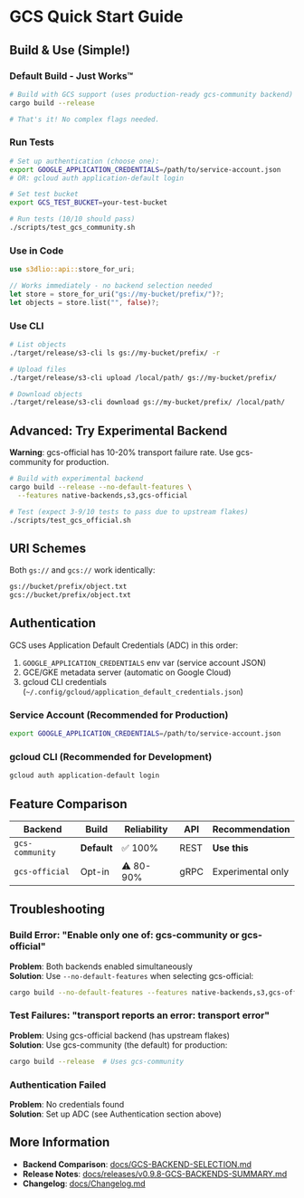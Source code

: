 # GCS Quick Start Guide

## Build & Use (Simple!)

### Default Build - Just Works™
```bash
# Build with GCS support (uses production-ready gcs-community backend)
cargo build --release

# That's it! No complex flags needed.
```

### Run Tests
```bash
# Set up authentication (choose one):
export GOOGLE_APPLICATION_CREDENTIALS=/path/to/service-account.json
# OR: gcloud auth application-default login

# Set test bucket
export GCS_TEST_BUCKET=your-test-bucket

# Run tests (10/10 should pass)
./scripts/test_gcs_community.sh
```

### Use in Code
```rust
use s3dlio::api::store_for_uri;

// Works immediately - no backend selection needed
let store = store_for_uri("gs://my-bucket/prefix/")?;
let objects = store.list("", false)?;
```

### Use CLI
```bash
# List objects
./target/release/s3-cli ls gs://my-bucket/prefix/ -r

# Upload files
./target/release/s3-cli upload /local/path/ gs://my-bucket/prefix/

# Download objects  
./target/release/s3-cli download gs://my-bucket/prefix/ /local/path/
```

## Advanced: Try Experimental Backend

**Warning**: gcs-official has 10-20% transport failure rate. Use gcs-community for production.

```bash
# Build with experimental backend
cargo build --release --no-default-features \
  --features native-backends,s3,gcs-official

# Test (expect 3-9/10 tests to pass due to upstream flakes)
./scripts/test_gcs_official.sh
```

## URI Schemes

Both `gs://` and `gcs://` work identically:
```bash
gs://bucket/prefix/object.txt
gcs://bucket/prefix/object.txt
```

## Authentication

GCS uses Application Default Credentials (ADC) in this order:
1. `GOOGLE_APPLICATION_CREDENTIALS` env var (service account JSON)
2. GCE/GKE metadata server (automatic on Google Cloud)
3. gcloud CLI credentials (`~/.config/gcloud/application_default_credentials.json`)

### Service Account (Recommended for Production)
```bash
export GOOGLE_APPLICATION_CREDENTIALS=/path/to/service-account.json
```

### gcloud CLI (Recommended for Development)
```bash
gcloud auth application-default login
```

## Feature Comparison

| Backend | Build | Reliability | API | Recommendation |
|---------|-------|-------------|-----|----------------|
| `gcs-community` | **Default** | ✅ 100% | REST | **Use this** |
| `gcs-official` | Opt-in | ⚠️ 80-90% | gRPC | Experimental only |

## Troubleshooting

### Build Error: "Enable only one of: gcs-community or gcs-official"
**Problem**: Both backends enabled simultaneously  
**Solution**: Use `--no-default-features` when selecting gcs-official:
```bash
cargo build --no-default-features --features native-backends,s3,gcs-official
```

### Test Failures: "transport reports an error: transport error"
**Problem**: Using gcs-official backend (has upstream flakes)  
**Solution**: Use gcs-community (the default) for production:
```bash
cargo build --release  # Uses gcs-community
```

### Authentication Failed
**Problem**: No credentials found  
**Solution**: Set up ADC (see Authentication section above)

## More Information

- **Backend Comparison**: [docs/GCS-BACKEND-SELECTION.md](GCS-BACKEND-SELECTION.md)
- **Release Notes**: [docs/releases/v0.9.8-GCS-BACKENDS-SUMMARY.md](releases/v0.9.8-GCS-BACKENDS-SUMMARY.md)
- **Changelog**: [docs/Changelog.md](Changelog.md)
